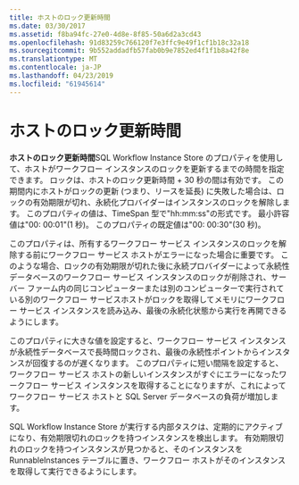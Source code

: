 ```yaml
---
title: ホストのロック更新時間
ms.date: 03/30/2017
ms.assetid: f8ba94fc-27e0-4d8e-8f85-50a6d2a3cd43
ms.openlocfilehash: 91d83259c766120f7e3ffc9e49f1cf1b18c32a18
ms.sourcegitcommit: 9b552addadfb57fab0b9e7852ed4f1f1b8a42f8e
ms.translationtype: MT
ms.contentlocale: ja-JP
ms.lasthandoff: 04/23/2019
ms.locfileid: "61945614"
---
```

# <a name="host-lock-renewal-period"></a>ホストのロック更新時間
**ホストのロック更新時間**SQL Workflow Instance Store のプロパティを使用して、ホストがワークフロー インスタンスのロックを更新するまでの時間を指定できます。 ロックは、ホストのロック更新時間 + 30 秒の間は有効です。 この期間内にホストがロックの更新 (つまり、リースを延長) に失敗した場合は、ロックの有効期限が切れ、永続化プロバイダーはインスタンスのロックを解除します。 このプロパティの値は、TimeSpan 型で"hh:mm:ss"の形式です。 最小許容値は"00: 00:01"(1 秒)。 このプロパティの既定値は"00: 00:30"(30 秒)。  
  
 このプロパティは、所有するワークフロー サービス インスタンスのロックを解除する前にワークフロー サービス ホストがエラーになった場合に重要です。 このような場合、ロックの有効期限が切れた後に永続プロバイダーによって永続性データベースのワークフロー サービス インスタンスのロックが削除され、サーバー ファーム内の同じコンピューターまたは別のコンピューターで実行されている別のワークフロー サービスホストがロックを取得してメモリにワークフロー サービス インスタンスを読み込み、最後の永続化状態から実行を再開できるようにします。  
  
 このプロパティに大きな値を設定すると、ワークフロー サービス インスタンスが永続性データベースで長時間ロックされ、最後の永続性ポイントからインスタンスが回復するのが遅くなります。 このプロパティに短い間隔を設定すると、ワークフロー サービス ホストの新しいインスタンスがすぐにエラーになったワークフロー サービス インスタンスを取得することになりますが、これによってワークフロー サービス ホストと SQL Server データベースの負荷が増加します。  
  
 SQL Workflow Instance Store が実行する内部タスクは、定期的にアクティブになり、有効期限切れのロックを持つインスタンスを検出します。 有効期限切れのロックを持つインスタンスが見つかると、そのインスタンスを RunnableInstances テーブルに置き、ワークフロー ホストがそのインスタンスを取得して実行できるようにします。
